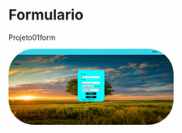 # Formulario
Projeto01form


<img align="center" alt="pic" height="150" style="border-radius:50px;" title="Paisagem" src="https://github.com/Claitonok/Formulario/blob/main/Projeto01(formulario)/img/Trabalho%20-%20Google%20Chrome%2006_03_2023%2012_25_12.png">
